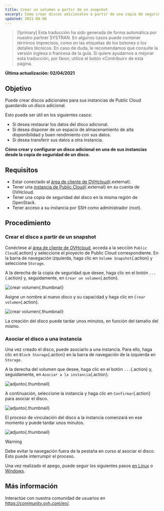 ```yaml
---
title: Crear un volumen a partir de un snapshot
excerpt: Cómo crear discos adicionales a partir de una copia de seguridad de un disco adicional
updated: 2021-04-06
---
```


> [!primary]
> Esta traducción ha sido generada de forma automática por nuestro partner SYSTRAN. En algunos casos puede contener términos imprecisos, como en las etiquetas de los botones o los detalles técnicos. En caso de duda, le recomendamos que consulte la versión inglesa o francesa de la guía. Si quiere ayudarnos a mejorar esta traducción, por favor, utilice el botón «Contribuir» de esta página.
> 

**Última actualización: 02/04/2021**

## Objetivo

Puede crear discos adicionales para sus instancias de Public Cloud guardando un disco adicional.

Esto puede ser útil en los siguientes casos:

- Si desea restaurar los datos del disco adicional.
- Si desea disponer de un espacio de almacenamiento de alta disponibilidad y buen rendimiento con sus datos.
- Si desea transferir sus datos a otra instancia.

**Cómo crear y configurar un disco adicional en una de sus instancias desde la copia de seguridad de un disco.**

## Requisitos

- Estar conectado al [área de cliente de OVHcloud](https://ca.ovh.com/auth/?action=gotomanager&from=https://www.ovh.com/world/&ovhSubsidiary=ws){.external}.
- Tener una [instancia de Public Cloud](https://www.ovhcloud.com/es/public-cloud/){.external} en su cuenta de OVHcloud.
- Tener una copia de seguridad del disco en la misma región de OpenStack.
- Tener acceso a su instancia por SSH como administrador (root).

## Procedimiento

### Crear el disco a partir de un snapshot

Conéctese al [área de cliente de OVHcloud](https://ca.ovh.com/auth/?action=gotomanager&from=https://www.ovh.com/world/&ovhSubsidiary=ws), acceda a la sección `Public Cloud`{.action} y seleccione el proyecto de Public Cloud correspondiente. En la barra de navegación izquierda, haga clic en `Volume Snapshot`{.action} y seleccione `Storage`.

A la derecha de la copia de seguridad que desee, haga clic en el botón `...`{.action} y, seguidamente, en `Crear un volumen`{.action}.

![crear volumen](images/volume01.png){.thumbnail}

Asigne un nombre al nuevo disco y su capacidad y haga clic en `Crear volumen`{.action}.

![crear volumen](images/volume02.png){.thumbnail}

La creación del disco puede tardar unos minutos, en función del tamaño del mismo.

### Asociar el disco a una instancia

Una vez creado el disco, puede asociarlo a una instancia. Para ello, haga clic en `Block Storage`{.action} en la barra de navegación de la izquierda en `Storage`.

A la derecha del volumen que desee, haga clic en el botón `...`{.action} y, seguidamente, en `Asociar a la instancia`{.action}.

![adjunto](images/volume03.png){.thumbnail}

A continuación, seleccione la instancia y haga clic en `Confirmar`{.action} para asociar el disco.

![adjunto](images/volume04.png){.thumbnail}

El proceso de vinculación del disco a la instancia comenzará en ese momento y puede tardar unos minutos.

![adjunto](images/volume05.png){.thumbnail}

> [!warning]
Debe evitar la navegación fuera de la pestaña en curso al asociar el disco. Esto puede interrumpir el proceso.
>

Una vez realizado el apego, puede seguir los siguientes pasos [en Linux](../crear_y_configurar_un_disco_adicional_en_una_instancia/#con-linux) o [Windows](/pages/platform/public-cloud/create_and_configure_an_additional_disk_on_an_instance#con-windows).

## Más información

Interactúe con nuestra comunidad de usuarios en <https://community.ovh.com/en/>.
